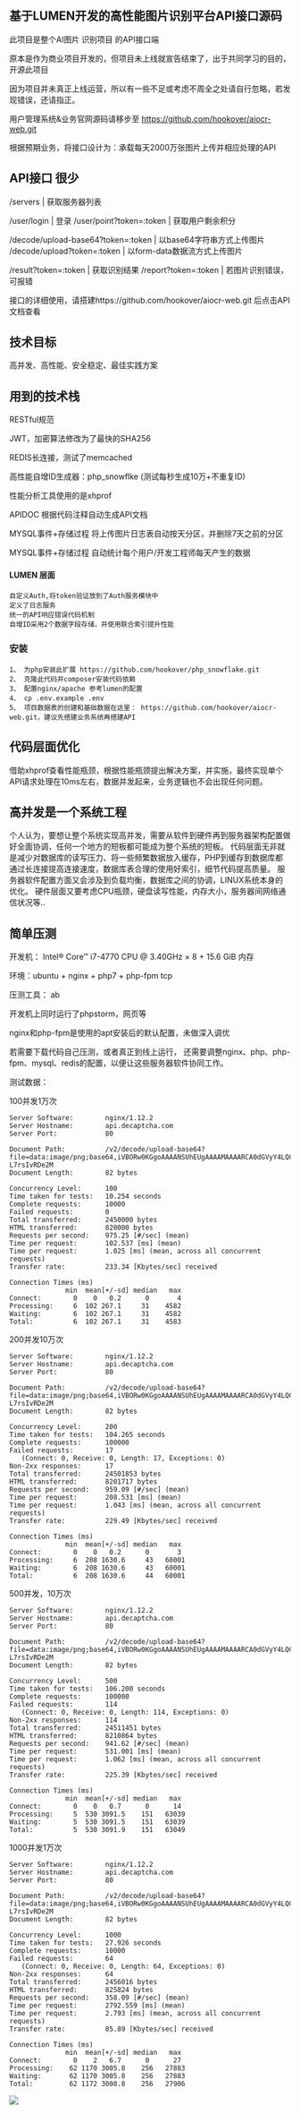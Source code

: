 ## 基于LUMEN开发的高性能图片识别平台API接口源码
此项目是整个AI图片 识别项目 的API接口端

原本是作为商业项目开发的，但项目未上线就宣告结束了，出于共同学习的目的，开源此项目

因为项目并未真正上线运营，所以有一些不足或考虑不周全之处请自行忽略，若发现错误，还请指正。

用户管理系统&业务官网源码请移步至 https://github.com/hookover/aiocr-web.git

根据预期业务，将接口设计为：承载每天2000万张图片上传并相应处理的API

## API接口 很少

/servers    | 获取服务器列表

/user/login                 | 登录
/user/point?token=:token    | 获取用户剩余积分

/decode/upload-base64?token=:token  | 以base64字符串方式上传图片
/decode/upload?token=:token         | 以form-data数据流方式上传图片

/result?token=:token        | 获取识别结果
/report?token=:token        | 若图片识别错误，可报错                

接口的详细使用，请搭建https://github.com/hookover/aiocr-web.git 后点击API文档查看

## 技术目标
高并发、高性能、安全稳定、最佳实践方案

## 用到的技术栈
RESTful规范

JWT，加密算法修改为了最快的SHA256

REDIS长连接，测试了memcached

高性能自增ID生成器：php_snowflke (测试每秒生成10万+不重复ID)

性能分析工具使用的是xhprof
     
APIDOC 根据代码注释自动生成API文档

MYSQL事件+存储过程 将上传图片日志表自动按天分区，并删除7天之前的分区

MYSQL事件+存储过程 自动统计每个用户/开发工程师每天产生的数据


#### LUMEN 层面
    自定义Auth,将token验证放到了Auth服务模块中
    定义了日志服务
    统一的API响应错误代码机制
    自增ID采用2个数据字段存储，并使用联合索引提升性能

    
### 安装
    1、 为php安装此扩展 https://github.com/hookover/php_snowflake.git
    2、 克隆此代码并composer安装代码依赖
    3、 配置nginx/apache 参考lumen的配置
    4、 cp .env.example .env
    5、 项目数据表的创建和基础数据在这里： https://github.com/hookover/aiocr-web.git，建议先搭建业务系统再搭建API
    
## 代码层面优化
借助xhprof查看性能瓶颈，根据性能瓶颈提出解决方案，并实施，最终实现单个API请求处理在10ms左右，数据并发起来，业务逻辑也不会出现任何问题。

## 高并发是一个系统工程
个人认为，要想让整个系统实现高并发，需要从软件到硬件再到服务器架构配置做好全面协调，任何一个地方的短板都可能成为整个系统的短板。
代码层面无非就是减少对数据库的读写压力、将一些频繁数据放入缓存，PHP到缓存到数据库都通过长连接提高连接速度，数据库表合理的使用好索引，细节代码提高质量。
服务器软件配置方面又会涉及到负载均衡，数据库之间的协调，LINUX系统本身的优化。
硬件层面又要考虑CPU瓶颈，硬盘读写性能，内存大小，服务器间网络通信状况等..

## 简单压测
开发机：
Intel® Core™ i7-4770 CPU @ 3.40GHz × 8 + 15.6 GiB 内存

环境：ubuntu + nginx + php7 + php-fpm tcp

压测工具： ab

开发机上同时运行了phpstorm，网页等

nginx和php-fpm是使用的apt安装后的默认配置，未做深入调优

若需要下载代码自己压测，或者真正到线上运行，
还需要调整nginx、php、php-fpm、mysql、redis的配置，以便让这些服务器软件协同工作。

测试数据： 

100并发1万次
    
    Server Software:        nginx/1.12.2
    Server Hostname:        api.decaptcha.com
    Server Port:            80
    
    Document Path:          /v2/decode/upload-base64?file=data:image/png;base64,iVBORw0KGgoAAAANSUhEUgAAAAMAAAARCA0dGVyY4LQCQAAABFXKwAAAABJRU5ErkJggg==&token=eyJ0eXAiOiJKV1QiLCJhbGciOiJIUzI1NiJ9.eyJpZCI6MTk4NjkxOCwiZXhwIjoxNTIxNzAwMDY0fQ.tFbzUwqI5VU1oENTJWOqYLNGb5bg4Yh-L7rsIvRDe2M
    Document Length:        82 bytes
    
    Concurrency Level:      100
    Time taken for tests:   10.254 seconds
    Complete requests:      10000
    Failed requests:        0
    Total transferred:      2450000 bytes
    HTML transferred:       820000 bytes
    Requests per second:    975.25 [#/sec] (mean)
    Time per request:       102.537 [ms] (mean)
    Time per request:       1.025 [ms] (mean, across all concurrent requests)
    Transfer rate:          233.34 [Kbytes/sec] received
    
    Connection Times (ms)
                  min  mean[+/-sd] median   max
    Connect:        0    0   0.2      0       4
    Processing:     6  102 267.1     31    4582
    Waiting:        6  102 267.1     31    4582
    Total:          6  102 267.1     31    4583

200并发10万次

    Server Software:        nginx/1.12.2
    Server Hostname:        api.decaptcha.com
    Server Port:            80
    
    Document Path:          /v2/decode/upload-base64?file=data:image/png;base64,iVBORw0KGgoAAAANSUhEUgAAAAMAAAARCA0dGVyY4LQCQAAABFXKwAAAABJRU5ErkJggg==&token=eyJ0eXAiOiJKV1QiLCJhbGciOiJIUzI1NiJ9.eyJpZCI6MTk4NjkxOCwiZXhwIjoxNTIxNzAwMDY0fQ.tFbzUwqI5VU1oENTJWOqYLNGb5bg4Yh-L7rsIvRDe2M
    Document Length:        82 bytes
    
    Concurrency Level:      200
    Time taken for tests:   104.265 seconds
    Complete requests:      100000
    Failed requests:        17
       (Connect: 0, Receive: 0, Length: 17, Exceptions: 0)
    Non-2xx responses:      17
    Total transferred:      24501853 bytes
    HTML transferred:       8201717 bytes
    Requests per second:    959.09 [#/sec] (mean)
    Time per request:       208.531 [ms] (mean)
    Time per request:       1.043 [ms] (mean, across all concurrent requests)
    Transfer rate:          229.49 [Kbytes/sec] received
    
    Connection Times (ms)
                  min  mean[+/-sd] median   max
    Connect:        0    0   0.2      0       3
    Processing:     6  208 1630.6     43   60001
    Waiting:        6  208 1630.6     43   60001
    Total:          6  208 1630.6     44   60001


500并发，10万次

    Server Software:        nginx/1.12.2
    Server Hostname:        api.decaptcha.com
    Server Port:            80
    
    Document Path:          /v2/decode/upload-base64?file=data:image/png;base64,iVBORw0KGgoAAAANSUhEUgAAAAMAAAARCA0dGVyY4LQCQAAABFXKwAAAABJRU5ErkJggg==&token=eyJ0eXAiOiJKV1QiLCJhbGciOiJIUzI1NiJ9.eyJpZCI6MTk4NjkxOCwiZXhwIjoxNTIxNzAwMDY0fQ.tFbzUwqI5VU1oENTJWOqYLNGb5bg4Yh-L7rsIvRDe2M
    Document Length:        82 bytes
    
    Concurrency Level:      500
    Time taken for tests:   106.200 seconds
    Complete requests:      100000
    Failed requests:        114
       (Connect: 0, Receive: 0, Length: 114, Exceptions: 0)
    Non-2xx responses:      114
    Total transferred:      24511451 bytes
    HTML transferred:       8210864 bytes
    Requests per second:    941.62 [#/sec] (mean)
    Time per request:       531.001 [ms] (mean)
    Time per request:       1.062 [ms] (mean, across all concurrent requests)
    Transfer rate:          225.39 [Kbytes/sec] received
    
    Connection Times (ms)
                  min  mean[+/-sd] median   max
    Connect:        0    0   0.7      0      14
    Processing:     5  530 3091.5    151   63039
    Waiting:        5  530 3091.5    151   63039
    Total:          5  530 3091.9    151   63049

    
1000并发1万次

    Server Software:        nginx/1.12.2
    Server Hostname:        api.decaptcha.com
    Server Port:            80
    
    Document Path:          /v2/decode/upload-base64?file=data:image/png;base64,iVBORw0KGgoAAAANSUhEUgAAAAMAAAARCA0dGVyY4LQCQAAABFXKwAAAABJRU5ErkJggg==&token=eyJ0eXAiOiJKV1QiLCJhbGciOiJIUzI1NiJ9.eyJpZCI6MTk4NjkxOCwiZXhwIjoxNTIxNzAwMDY0fQ.tFbzUwqI5VU1oENTJWOqYLNGb5bg4Yh-L7rsIvRDe2M
    Document Length:        82 bytes
    
    Concurrency Level:      1000
    Time taken for tests:   27.926 seconds
    Complete requests:      10000
    Failed requests:        64
       (Connect: 0, Receive: 0, Length: 64, Exceptions: 0)
    Non-2xx responses:      64
    Total transferred:      2456016 bytes
    HTML transferred:       825824 bytes
    Requests per second:    358.09 [#/sec] (mean)
    Time per request:       2792.559 [ms] (mean)
    Time per request:       2.793 [ms] (mean, across all concurrent requests)
    Transfer rate:          85.89 [Kbytes/sec] received
    
    Connection Times (ms)
                  min  mean[+/-sd] median   max
    Connect:        0    2   6.7      0      27
    Processing:    62 1170 3005.8    256   27883
    Waiting:       62 1170 3005.8    256   27883
    Total:         62 1172 3008.8    256   27906


![](1.png)
